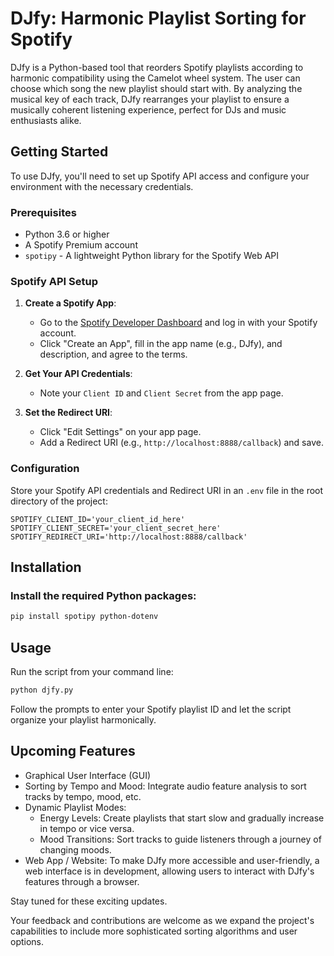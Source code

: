# DJfy: Harmonic Playlist Sorting for Spotify

DJfy is a Python-based tool that reorders Spotify playlists according to harmonic compatibility using the Camelot wheel system. The user can choose which song the new playlist should start with. By analyzing the musical key of each track, DJfy rearranges your playlist to ensure a musically coherent listening experience, perfect for DJs and music enthusiasts alike.

## Getting Started

To use DJfy, you'll need to set up Spotify API access and configure your environment with the necessary credentials.

### Prerequisites

- Python 3.6 or higher
- A Spotify Premium account
- `spotipy` - A lightweight Python library for the Spotify Web API

### Spotify API Setup

1. **Create a Spotify App**:
   - Go to the [Spotify Developer Dashboard](https://developer.spotify.com/dashboard/applications) and log in with your Spotify account.
   - Click "Create an App", fill in the app name (e.g., DJfy), and description, and agree to the terms.

2. **Get Your API Credentials**:
   - Note your `Client ID` and `Client Secret` from the app page.

3. **Set the Redirect URI**:
   - Click "Edit Settings" on your app page.
   - Add a Redirect URI (e.g., `http://localhost:8888/callback`) and save.

### Configuration

Store your Spotify API credentials and Redirect URI in an `.env` file in the root directory of the project:

```env
SPOTIFY_CLIENT_ID='your_client_id_here'
SPOTIFY_CLIENT_SECRET='your_client_secret_here'
SPOTIFY_REDIRECT_URI='http://localhost:8888/callback'
```
## Installation

### Install the required Python packages:

```bash
pip install spotipy python-dotenv
```

## Usage
Run the script from your command line:

```bash
python djfy.py
```
Follow the prompts to enter your Spotify playlist ID and let the script organize your playlist harmonically.

## Upcoming Features
- Graphical User Interface (GUI)
- Sorting by Tempo and Mood: Integrate audio feature analysis to sort tracks by tempo, mood, etc.
- Dynamic Playlist Modes:
  - Energy Levels: Create playlists that start slow and gradually increase in tempo or vice versa.
  - Mood Transitions: Sort tracks to guide listeners through a journey of changing moods.
- Web App / Website: To make DJfy more accessible and user-friendly, a web interface is in development, allowing users to interact with DJfy's features through a browser.


Stay tuned for these exciting updates.

Your feedback and contributions are welcome as we expand the project's capabilities to include more sophisticated sorting algorithms and user options.

